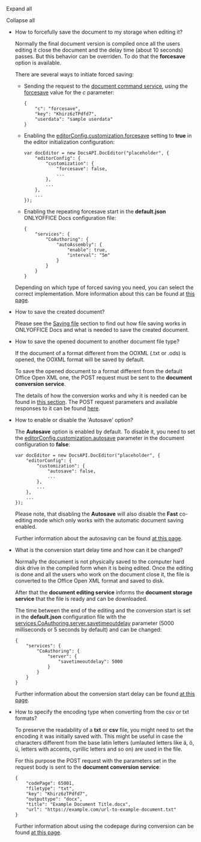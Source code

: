 Expand all

Collapse all

* How to forcefully save the document to my storage when editing it?

  Normally the final document version is compiled once all the users editing it close the document and the delay time (about 10 seconds) passes. But this behavior can be overriden. To do that the **forcesave** option is available.

  There are several ways to initiate forced saving:

  * Sending the request to the [document command service](/editors/command), using the [forcesave](/editors/command/forcesave) value for the *c* parameter:
    ```
    {
        "c": "forcesave",
        "key": "Khirz6zTPdfd7",
        "userdata": "sample userdata"
    }
    ```
  * Enabling the [editorConfig.customization.forcesave](/editors/config/editor/customization#forcesave) setting to **true** in the editor initialization configuration:
    ```
    var docEditor = new DocsAPI.DocEditor("placeholder", {
        "editorConfig": {
            "customization": {
                "forcesave": false,
                ...
            },
            ...
        },
        ...
    });
    ```
  * Enabling the repeating forcesave start in the **default.json** ONLYOFFICE Docs configuration file:
    ```
    {
        "services": {
            "CoAuthoring": {
                "autoAssembly": {
                    "enable": true,
                    "interval": "5m"
                }
            }
        }
    }
    ```

  Depending on which type of forced saving you need, you can select the correct implementation. More information about this can be found at [this page](/editors/save#forcesave).

- How to save the created document?

  Please see the [Saving file](/editors/save) section to find out how file saving works in ONLYOFFICE Docs and what is needed to save the created document.

* How to save the opened document to another document file type?

  If the document of a format different from the OOXML (.txt or .ods) is opened, the OOXML format will be saved by default.

  To save the opened document to a format different from the default Office Open XML one, the POST request must be sent to the **document conversion service**.

  The details of how the conversion works and why it is needed can be found in [this section](/editors/conversion). The POST request parameters and available responses to it can be found [here](/editors/conversionapi).

- How to enable or disable the 'Autosave' option?

  The **Autosave** option is enabled by default. To disable it, you need to set the [editorConfig.customization.autosave](/editors/config/editor/customization#autosave) parameter in the document configuration to **false**:

  ```
  var docEditor = new DocsAPI.DocEditor("placeholder", {
      "editorConfig": {
          "customization": {
              "autosave": false,
              ...
          },
          ...
      },
      ...
  });
  ```

  Please note, that disabling the **Autosave** will also disable the **Fast** co-editing mode which only works with the automatic document saving enabled.

  Further information about the autosaving can be found [at this page](/editors/config/editor/customization#autosave).

* What is the conversion start delay time and how can it be changed?

  Normally the document is not physically saved to the computer hard disk drive in the compiled form when it is being edited. Once the editing is done and all the users who work on the document close it, the file is converted to the Office Open XML format and saved to disk.

  After that the **document editing service** informs the **document storage service** that the file is ready and can be downloaded.

  The time between the end of the editing and the conversion start is set in the **default.json** configuration file with the [services.CoAuthoring.server.savetimeoutdelay](https://helpcenter.onlyoffice.com/installation/docs-developer-configuring.aspx#services-CoAuthoring-server-savetimeoutdelay) parameter (5000 milliseconds or 5 seconds by default) and can be changed:

  ```
  {
      "services": {
          "CoAuthoring": {
              "server": {
                  "savetimeoutdelay": 5000
              }
          }
      }
  }
  ```

  Further information about the conversion start delay can be found [at this page](/editors/save).

- How to specify the encoding type when converting from the csv or txt formats?

  To preserve the readability of a **txt** or **csv** file, you might need to set the encoding it was initially saved with. This might be useful in case the characters different from the base latin letters (umlauted letters like ä, ö, ü, letters with accents, cyrillic letters and so on) are used in the file.

  For this purpose the POST request with the parameters set in the request body is sent to the **document conversion service**:

  ```
  {
      "codePage": 65001,
      "filetype": "txt",
      "key": "Khirz6zTPdfd7",
      "outputtype": "docx",
      "title": "Example Document Title.docx",
      "url": "https://example.com/url-to-example-document.txt"
  }
  ```

  Further information about using the codepage during conversion can be found [at this page](/editors/conversionapi#codePage).
